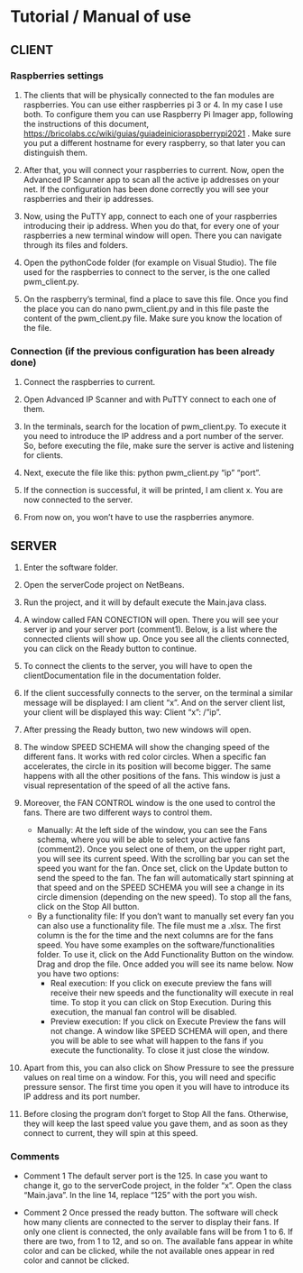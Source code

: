 # Tutorial / Manual of use

## CLIENT

### Raspberries settings
1.	The clients that will be physically connected to the fan modules are raspberries. You can use either raspberries pi 3 or 4. In my case I use both. To configure them you can use Raspberry Pi Imager app, following the instructions of this document, https://bricolabs.cc/wiki/guias/guiadeinicioraspberrypi2021 . Make sure you put a different hostname for every raspberry, so that later you can distinguish them.

2.	After that, you will connect your raspberries to current. Now, open the Advanced IP Scanner app to scan all the active ip addresses on your net. If the configuration has been done correctly you will see your raspberries and their ip addresses. 

3.	Now, using the PuTTY app, connect to each one of your raspberries introducing their ip address. When you do that, for every one of your raspberries a new terminal window will open. There you can navigate through its files and folders. 

4.	Open the pythonCode folder (for example on Visual Studio). The file used for the raspberries to connect to the server, is the one called pwm_client.py. 

5.	On the raspberry’s terminal, find a place to save this file. Once you find the place you can do nano pwm_client.py and in this file paste the content of the pwm_client.py file. Make sure you know the location of the file.

### Connection (if the previous configuration has been already done)
1.	Connect the raspberries to current.

2.	Open Advanced IP Scanner and with PuTTY connect to each one of them.

3.	In the terminals, search for the location of pwm_client.py. To execute it you need to introduce the IP address and a port number of the server. So, before executing the file, make sure the server is active and listening for clients.

4.	Next, execute the file like this: python pwm_client.py “ip” “port”.

5.	If the connection is successful, it will be printed, I am client x. You are now connected to the server.

6.	From now on, you won’t have to use the raspberries anymore. 

##  SERVER
1.	Enter the software folder.

2.	Open the serverCode project on NetBeans.

3.	Run the project, and it will by default execute the Main.java class. 

4.	A window called FAN CONECTION will open. There you will see your server ip and your server port (comment1). Below, is a list where the connected clients will show up. Once you see all the clients connected, you can click on the Ready button to continue.

5.	To connect the clients to the server, you will have to open the clientDocumentation file in the documentation folder.

6.	If the client successfully connects to the server, on the terminal a similar message will be displayed: I am client “x”. And on the server client list, your client will be displayed this way: Client “x”: /”ip”.

7.	After pressing the Ready button, two new windows will open. 

8.	The window SPEED SCHEMA will show the changing speed of the different fans. It works with red color circles. When a specific fan accelerates, the circle in its position will become bigger. The same happens with all the other positions of the fans. This window is just a visual representation of the speed of all the active fans.

9.	Moreover, the FAN CONTROL window is the one used to control the fans. There are two different ways to control them. 
    - Manually: At the left side of the window, you can see the Fans schema, where you will be able to select your active fans (comment2). Once you select one of them, on the upper right part, you will see its current speed. With the scrolling bar you can set the speed you want for the fan. Once set, click on the Update button to send the speed to the fan. The fan will automatically start spinning at that speed and on the SPEED SCHEMA you will see a change in its circle dimension (depending on the new speed). To stop all the fans, click on the Stop All button.
    - By a functionality file: If you don’t want to manually set every fan you can also use a functionality file. The file must me a .xlsx. The first column is the for the time and the next columns are for the fans speed. You have some examples on the software/functionalities folder. To use it, click on the Add Functionality Button on the window. Drag and drop the file. Once added you will see its name below. Now you have two options:
        - Real execution: If you click on execute preview the fans will receive their new speeds and the functionality will execute in real time. To stop it you can click on Stop Execution. During this execution, the manual fan control will be disabled.
        - Preview execution: If you click on Execute Preview the fans will not change. A window like SPEED SCHEMA will open, and there you will be able to see what will happen to the fans if you execute the functionality. To close it just close the window.

10.	Apart from this, you can also click on Show Pressure to see the pressure values on real time on a window. For this, you will need and specific pressure sensor. The first time you open it you will have to introduce its IP address and its port number.

11.	Before closing the program don’t forget to Stop All the fans. Otherwise, they will keep the last speed value you gave them, and as soon as they connect to current, they will spin at this speed.
 
### Comments
- Comment 1
The default server port is the 125. In case you want to change it, go to the serverCode project, in the folder “x”. Open the class “Main.java”. In the line 14, replace “125” with the port you wish.

- Comment 2
Once pressed the ready button. The software will check how many clients are connected to the server to display their fans. If only one client is connected, the only available fans will be from 1 to 6. If there are two, from 1 to 12, and so on. The available fans appear in white color and can be clicked, while the not available ones appear in red color and cannot be clicked.

